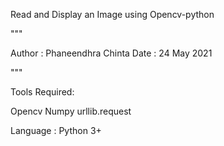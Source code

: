 Read and Display an Image using Opencv-python

"""

Author : Phaneendhra Chinta
Date : 24 May 2021

"""


Tools Required:

Opencv
Numpy
urllib.request

Language : Python 3+